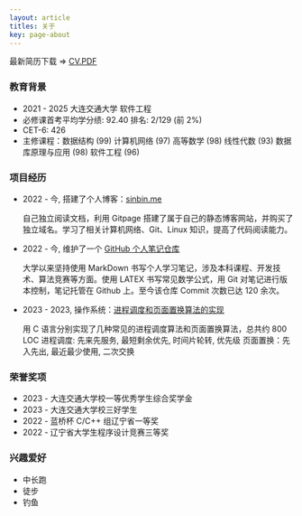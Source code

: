 ```yaml
---
layout: article
titles: 关于
key: page-about
---
```


最新简历下载 => [CV.PDF](https://sinbin.me/file/cv.pdf)

### 教育背景
- 2021 - 2025 大连交通大学 软件工程
- 必修课首考平均学分绩: 92.40 排名: 2/129 (前 2%)
- CET-6: 426
- 主修课程：数据结构 (99) 计算机网络 (97) 高等数学 (98) 线性代数 (93) 数据库原理与应用 (98) 软件工程 (96)

### 项目经历
- 2022 - 今, 搭建了个人博客：[sinbin.me](https://sinbin.me)

  自己独立阅读文档，利用 Gitpage 搭建了属于自己的静态博客网站，并购买了独立域名。学习了相关计算机网络、Git、Linux 知识，提高了代码阅读能力。

- 2022 - 今, 维护了一个 [GitHub 个人笔记仓库](https://github.com/chousinbin/Notes)

  大学以来坚持使用 MarkDown 书写个人学习笔记，涉及本科课程、开发技术、算法竞赛等方面。使用 LATEX 书写常见数学公式，用 Git 对笔记进行版本控制，笔记托管在 Github 上。至今该仓库 Commit 次数已达 120 余次。

- 2023 - 2023, 操作系统：[进程调度和页面置换算法的实现](https://github.com/chousinbin/Notes/tree/master/code/OSLab)

  用 C 语言分别实现了几种常见的进程调度算法和页面置换算法，总共约 800 LOC
  进程调度: 先来先服务, 最短剩余优先, 时间片轮转, 优先级
  页面置换：先入先出, 最近最少使用, 二次交换

### 荣誉奖项
- 2023 - 大连交通大学校一等优秀学生综合奖学金
- 2023 - 大连交通大学校三好学生
- 2022 - 蓝桥杯 C/C++ 组辽宁省一等奖
- 2022 - 辽宁省大学生程序设计竞赛三等奖

### 兴趣爱好
- 中长跑
- 徒步
- 钓鱼